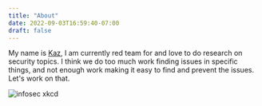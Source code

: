 ```yaml
---
title: "About"
date: 2022-09-03T16:59:40-07:00
draft: false
---
```


My name is [Kaz](https://www.linkedin.com/in/kaz-bishop/), I am currently red team for <REDACTED> and love to do research on security topics. I think we do too much work finding issues in specific things, and not enough work making it easy to find and prevent the issues. Let's work on that.

![infosec xkcd](https://imgs.xkcd.com/comics/voting_software_2x.png)
